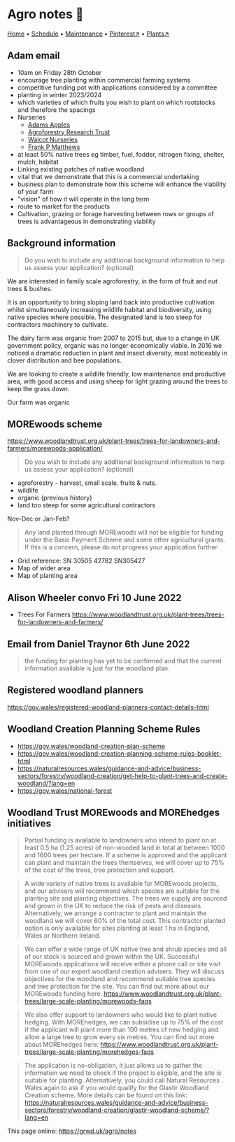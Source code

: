 # Agro notes 📝

[Home](https://grwd.uk/agro/) • [Schedule](https://grwd.uk/agro/schedule) • [Maintenance](https://grwd.uk/agro/management) • [Pinterest↗](https://pinterest.co.uk/NatureWorksGarden/agro) • [Plants↗](https://bit.ly/agro-plants)

## Adam email 

* 10am on Friday 28th October
* encourage tree planting within commercial farming systems
* competitive funding pot with applications considered by a committee
* planting in winter 2023/2024
* which varieties of which fruits you wish to plant on which rootstocks and therefore the spacings
* Nurseries
    * [Adams Apples](https://www.adamsappletrees.co.uk)
    * [Agroforestry Research Trust](https://www.agroforestry.co.uk/)
    * [Walcot Nurseries](https://walcotnursery.co.uk/)
    * [Frank P Matthews](https://www.frankpmatthews.com)
* at least 50% native trees eg timber, fuel, fodder, nitrogen fixing, shelter, mulch, habitat
* Linking existing patches of native woodland
* vital that we demonstrate that this is a commercial undertaking
* business plan to demonstrate how this scheme will enhance the viability of your farm
* "vision" of how it will operate in the long term
* route to market for the products
* Cultivation, grazing or forage harvesting between rows or groups of trees is advantageous in demonstrating viability

## Background information

> Do you wish to include any additional background information to help us assess your application? (optional)

We are interested in family scale agroforestry, in the form of fruit and nut trees & bushes. 

It is an opportunity to bring sloping land back into productive cultivation whilst simultaneously increasing wildlife habitat and biodiversity, using native species where possible. The designated land is too steep for contractors machinery to cultivate. 

The dairy farm was organic from 2007 to 2015 but, due to a change in UK government policy, organic was no longer economically viable. In 2016 we noticed a dramatic reduction in plant and insect diversity, most noticeably in clover distribution and bee populations.

We are looking to create a wildlife friendly, low maintenance and productive area, with good access and using sheep for light grazing around the trees to keep the grass down.

Our farm was organic

## MOREwoods scheme

<https://www.woodlandtrust.org.uk/plant-trees/trees-for-landowners-and-farmers/morewoods-application/>

> Do you wish to include any additional background information to help us assess your application? (optional)

* agroforestry - harvest, small scale. fruits & nuts.
* wildlife
* organic (previous history)
* land too steep for some agricultural contractors 

Nov-Dec or Jan-Feb?

> Any land planted through MOREwoods will not be eligible for funding under the Basic Payment Scheme and some other agricultural grants. If this is a concern, please do not progress your application further

* Grid reference: SN 30505 42782 SN305427
* Map of wider area
* Map of planting area

## Alison Wheeler convo Fri 10 June 2022

* Trees For Farmers <https://www.woodlandtrust.org.uk/plant-trees/trees-for-landowners-and-farmers/>

## Email from Daniel Traynor 6th June 2022

>  the funding for planting has yet to be confirmed and that the current information available is just for the woodland plan.

## Registered woodland planners

<https://gov.wales/registered-woodland-planners-contact-details-html>

## Woodland Creation Planning Scheme Rules

* <https://gov.wales/woodland-creation-plan-scheme>
* <https://gov.wales/woodland-creation-planning-scheme-rules-booklet-html>
* <https://naturalresources.wales/guidance-and-advice/business-sectors/forestry/woodland-creation/get-help-to-plant-trees-and-create-woodland/?lang=en>
* <https://gov.wales/national-forest>


## Woodland Trust MOREwoods and MOREhedges initiatives

> Partial funding is available to landowners who intend to plant on at least 0.5 ha (1.25 acres) of non-wooded land in total at between 1000 and 1600 trees per hectare. If a scheme is approved and the applicant can plant and maintain the trees themselves, we will cover up to 75% of the cost of the trees, tree protection and support. 
 
> A wide variety of native trees is available for MOREwoods projects, and our advisers will recommend which species are suitable for the planting site and planting objectives. The trees we supply are sourced and grown in the UK to reduce the risk of pests and diseases. Alternatively, we arrange a contractor to plant and maintain the woodland we will cover 60% of the total cost. This contractor planted option is only available for sites planting at least 1 ha in England, Wales or Northern Ireland. 

> We can offer a wide range of UK native tree and shrub species and all of our stock is sourced and grown within the UK. Successful MOREwoods applications will receive either a phone call or site visit from one of our expert woodland creation advisers. They will discuss objectives for the woodland and recommend suitable tree species and tree protection for the site. You can find out more about our MOREwoods funding here: <https://www.woodlandtrust.org.uk/plant-trees/large-scale-planting/morewoods-faqs>
 
> We also offer support to landowners who would like to plant native hedging. With MOREhedges, we can subsidise up to 75% of the cost if the applicant will plant more than 100 metres of new hedging and allow a large tree to grow every six metres. You can find out more about MOREhedges here: <https://www.woodlandtrust.org.uk/plant-trees/large-scale-planting/morehedges-faqs>
 
> The application is no-obligation, it just allows us to gather the information we need to check if the project is eligible, and the site is suitable for planting. Alternatively, you could call Natural Resources Wales again to ask if you would qualify for the Glastir Woodland Creation scheme.  More details can be found on this link: <https://naturalresources.wales/guidance-and-advice/business-sectors/forestry/woodland-creation/glastir-woodland-scheme/?lang=en>

This page online: <https://grwd.uk/agro/notes>
